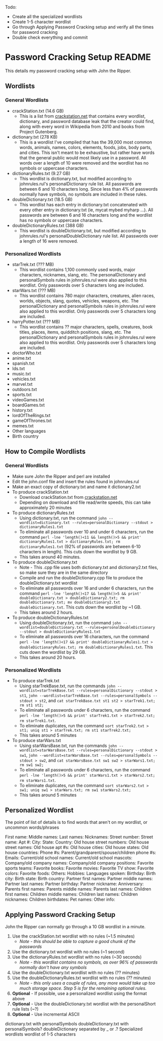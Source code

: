 Todo:
- Create all the specialized wordlists
- Create 1-5 character wordlist
- Go through Applying Password Cracking setup and verify all the times for password cracking
- Double check everything and commit

# Password Cracking Setup README
This details my password cracking setup with John the Ripper.

## Wordlists
### General Wordlists
* crackStation.txt (14.6 GB)
    * This is a list from [crackstation.net](https://crackstation.net/crackstation-wordlist-password-cracking-dictionary.htm) that contains every wordlist, dictionary, and password database leak that the creator could find, along with every word in Wikipedia from 2010 and books from Project Gutenberg.
* dictionary.txt (278 KB)
    * This is a wordlist I've compiled that has the 39,000 most common words, animals, names, colors, elements, foods, jobs, body parts, and cities. This isn't meant to be exhaustive, but rather have words that the general public would most likely use in a password. All words over a length of 10 were removed and the wordlist has no symbols or uppercase characters.
* dictionaryRules.txt (9.27 GB)
    * This wordlist is dictionary.txt, but modified according to johnrules.rul's personalDictionary rule list. All passwords are between 6 and 10 characters long. Since less than 4% of passwords normally have symbols, no symbols are included in these rules. 
* doubleDictionary.txt (18.5 GB)
    * This wordlist has each entry in dictionary.txt concatenated with every other entry in dictionary.txt (ie, mycat mybed myharp ...). All passwords are between 6 and 16 characters long and the wordlist has no symbols or uppercase characters.
* doubleDictionaryRules.txt (388 GB)
    * This wordlist is doubleDictionary.txt, but modified according to johnrules.rul's personalDoubleDictionary rule list. All passwords over a length of 16 were removed.

### Personalized Wordlists
* starTrek.txt (??? MB)
    * This wordlist contains 1,100 commonly used words, major characters, nicknames, slang, etc. The personalDictionary and personalSymbols rules in johnrules.rul were also applied to this wordlist. Only passwords over 5 characters long are included.
* starWars.txt (??? MB)
    * This wordlist contains 780 major characters, creatures, alien races, worlds, objects, slang, quotes, vehicles, weapons, etc. The personalDictionary and personalSymbols rules in johnrules.rul were also applied to this wordlist. Only passwords over 5 characters long are included.
* harryPotter.txt (??? MB)
    * This wordlist contains ?? major characters, spells, creatures, book titles, places, items, quidditch positions, slang, etc. The personalDictionary and personalSymbols rules in johnrules.rul were also applied to this wordlist. Only passwords over 5 characters long are included.
* doctorWho.txt
* anime.txt
* spanish.txt
* lds.txt
* music.txt
* vehicles.txt
* marvel.txt
* outdoors.txt
* sports.txt
* videoGames.txt
* boardGames.txt
* history.txt
* lordOfTheRings.txt
* gameOfThrones.txt
* memes.txt
* Other languages
* Birth country

## How to Compile Wordlists
### General Wordlists
* Make sure John the Ripper and perl are installed
* Edit the john.conf file and insert the rules found in johnrules.rul
* Make an exact copy of dictionary.txt and name it dictionary2.txt
* To produce crackStation.txt
    * Download crackStation.txt from [crackstation.net](https://crackstation.net/crackstation-wordlist-password-cracking-dictionary.htm)
    * Depending on download and file read/write speeds, this can take approximately 20 minutes
* To produce dictionaryRules.txt
    * Using dictionary.txt, run the command `john --wordlist=dictionary.txt --rules=personalDictionary --stdout > dictionaryRules1.txt`
    * To eliminate all passwords over 10 and under 6 characters, run the command `perl -lne 'length()<11 && length()>5 && print' dictionaryRules1.txt > dictionaryRules.txt; rm dictionaryRules1.txt` (92% of passwords are between 6-10 characters in length). This cuts down the wordlist by 9 GB.
    * This takes around 40 minutes.
* To produce doubleDictionary.txt
    * Note - This .cpp file uses both dictionary.txt and dictionary2.txt files, so make sure they are in the same directory
    * Compile and run the doubleDictionary.cpp file to produce the doubleDictionary.txt wordlist
    * To eliminate all passwords over 16 and under 6 characters, run the command `perl -lne 'length()<17 && length()>5 && print' doubleDictionary.txt > doubleDictionary2.txt; rm doubleDictionary.txt; mv doubleDictionary2.txt doubleDictionary.txt`. This cuts down the wordlist by ~1 GB.
    * This takes around 2 hours.
* To produce doubleDictionaryRules.txt
    * Using doubleDictionary.txt, run the command `john --wordlist=doubleDictionary.txt --rules=personalDoubleDictionary --stdout > doubleDictionaryRules1.txt`
    * To eliminate all passwords over 16 characters, run the command `perl -lne 'length()<17 && print' doubleDictionaryRules1.txt > doubleDictionaryRules.txt; rm doubleDictionaryRules1.txt`. This cuts down the wordlist by 29 GB.
    * This takes around 20 hours.

### Personalized Wordlists
* To produce starTrek.txt
    * Using starTrekBase.txt, run the commands `john --wordlist=starTrekBase.txt --rules=personalDictionary --stdout > st1`, `john --wordlist=starTrekBase.txt --rules=personalSymbols --stdout > st2`, and `cat starTrekBase.txt st1 st2 > starTrek1.txt; rm st1 st2;`
    * To eliminate all passwords under 6 characters, run the command `perl -lne 'length()>5 && print' starTrek1.txt > starTrek2.txt; rm starTrek1.txt`.
    * To eliminate duplicates, run the command `sort starTrek2.txt > st1; uniq st1 > starTrek.txt; rm st1 starTrek2.txt;`
    * This takes around 5 minutes
* To produce starWars.txt
    * Using starWarsBase.txt, run the commands `john --wordlist=starWarsBase.txt --rules=personalDictionary --stdout > sw1`, `john --wordlist=starWarsBase.txt --rules=personalSymbols --stdout > sw2`, and `cat starWarsBase.txt sw1 sw2 > starWars1.txt; rm sw1 sw2;`
    * To eliminate all passwords under 6 characters, run the command `perl -lne 'length()>5 && print' starWars1.txt > starWars2.txt; rm starWars1.txt`.
    * To eliminate duplicates, run the command `sort starWars2.txt > sw1; uniq sw1 > starWars.txt; rm sw1 starWars2.txt;`
    * This takes around 5 minutes

## Personalized Wordlist
The point of list of details is to find words that aren't on my wordlist, or uncommon words/phrases

First name:
Middle names:
Last names:
Nicknames: 
Street number:
Street name:
Apt #:
City:
State:
Country:
Old house street numbers:
Old house street names:
Old house apt #s:
Old house cities:
Old house states:
Old house countries:
Phone #s:
Parent/grandparent/spouse/children phone #s:
Emails:
Current/old school names:
Current/old school mascots:
Company/old company names:
Company/old company positions:
Favorite sports teams:
Favorite books:
Favorite movies:
Favorite TV show:
Favorite colors:
Favorite foods:
Others:
Hobbies:
Languages spoken:
Birthday:
Birth city:
Birth state:
Birth country:
Partner first names:
Partner middle names:
Partner last names:
Partner birthday:
Partner nickname:
Anniversary:
Parents first names:
Parents middle names:
Parents last names:
Children first names:
Children middle names:
Children last names:
Children nicknames:
Children birthdates:
Pet names:
Other info:

## Applying Password Cracking Setup
John the Ripper can normally go through a 10 GB wordlist in a minute.

1. Use the crackStation.txt wordlist with no rules (~1.5 minutes)
    * *Note - this should be able to capture a good chunk of the passwords*
2. Use the dictionary.txt wordlist with no rules (~1 second)
3. Use the dictionaryRules.txt wordlist with no rules (~30 seconds)
    * *Note - this wordlist contains no symbols, as over 96% of passwords normally don't have any symbols*
4. Use the doubleDictionary.txt wordlist with no rules (?? minutes)
5. Use the doubleDictionaryRules.txt wordlist with no rules (?? minutes)
    * *Note - this only uses a couple of rules, any more would take up too much storage space. Step 5 is for the remaining optional rules.*
9. **Optional** - If possible, use a personalized wordlist using the format above
9. **Optional** - Use the doubleDictionary.txt wordlist with the personalShort rule lists (~?)
9. **Optional** - Use incremental ASCII


dictionary.txt with personalSymbols
doubleDictionary.txt with personalSymbols?
doubleDictionary separated by _ or .?
Specialized wordlists
wordlist of 1-5 characters